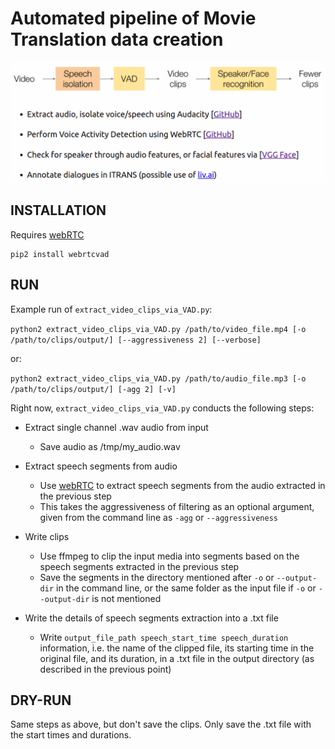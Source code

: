 # Automated pipeline of Movie Translation data creation

![alt text](tentative_pipeline.png "IMAGE NOT FOUND")

## INSTALLATION

Requires [webRTC](https://github.com/wiseman/py-webrtcvad)

```
pip2 install webrtcvad
```

## RUN

Example run of `extract_video_clips_via_VAD.py`:

`python2 extract_video_clips_via_VAD.py /path/to/video_file.mp4 [-o /path/to/clips/output/] [--aggressiveness 2] [--verbose]`

or:

`python2 extract_video_clips_via_VAD.py /path/to/audio_file.mp3 [-o /path/to/clips/output/] [-agg 2] [-v]`

Right now, `extract_video_clips_via_VAD.py` conducts the following steps:

- Extract single channel .wav audio from input
    - Save audio as /tmp/my_audio.wav

- Extract speech segments from audio
    - Use [webRTC](https://github.com/wiseman/py-webrtcvad) to extract speech segments from the audio extracted in the previous step
    - This takes the aggressiveness of filtering as an optional argument, given from the command line as `-agg` or `--aggressiveness`

- Write clips
    - Use ffmpeg to clip the input media into segments based on the speech segments extracted in the previous step
    - Save the segments in the directory mentioned after `-o` or `--output-dir` in the command line, or the same folder as the input file if `-o` or `--output-dir` is not mentioned

- Write the details of speech segments extraction into a .txt file
    - Write `output_file_path speech_start_time speech_duration` information, i.e. the name of the clipped file, its starting time in the original file, and its duration, in a .txt file in the output directory (as described in the previous point)

## DRY-RUN

Same steps as above, but don't save the clips. Only save the .txt file with the start times and durations.

